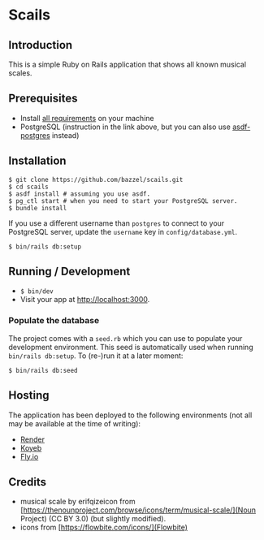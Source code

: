 # Scails

## Introduction

This is a simple Ruby on Rails application that shows all known musical scales.

## Prerequisites

- Install [all requirements](https://gorails.com/setup/macos/14-sonoma) on your machine
- PostgreSQL (instruction in the link above, but you can also use [asdf-postgres](https://github.com/smashedtoatoms/asdf-postgres) instead)

## Installation

```
$ git clone https://github.com/bazzel/scails.git
$ cd scails
$ asdf install # assuming you use asdf.
$ pg_ctl start # when you need to start your PostgreSQL server.
$ bundle install
```

If you use a different username than `postgres` to connect to your PostgreSQL server, update the `username` key in `config/database.yml`.

```
$ bin/rails db:setup
```

## Running / Development

- `$ bin/dev`
- Visit your app at [http://localhost:3000](http://localhost:3000).

### Populate the database

The project comes with a `seed.rb` which you can use to populate your development environment. This seed is automatically used when running `bin/rails db:setup`. To (re-)run it at a later moment:

`$ bin/rails db:seed`


## Hosting

The application has been deployed to the following environments (not all may be available at the time of writing):

* [Render](https://render.com/)
* [Koyeb](https://www.koyeb.com/)
* [Fly.io](https://fly.io/)


## Credits

* musical scale by erifqizeicon from [https://thenounproject.com/browse/icons/term/musical-scale/](Noun Project) (CC BY 3.0) (but slightly modified).
* icons from [https://flowbite.com/icons/](Flowbite)